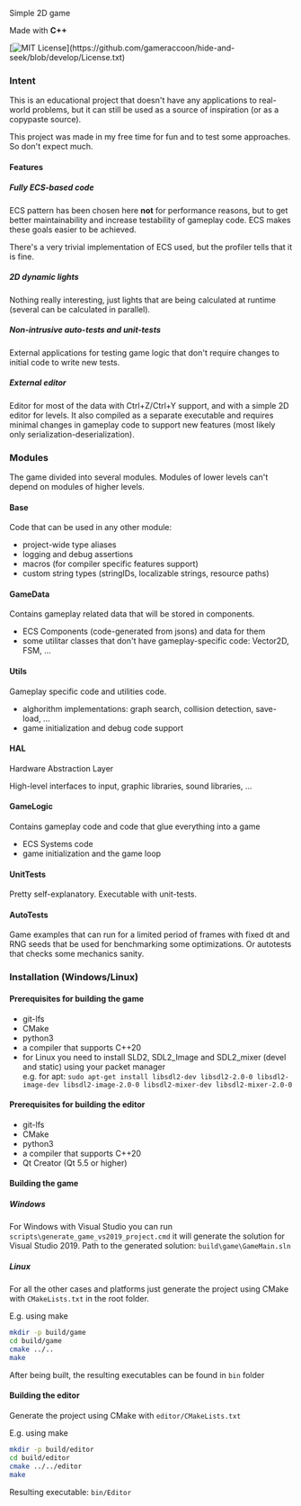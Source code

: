 Simple 2D game

Made with **C++**

[![MIT License](https://img.shields.io/apm/l/atomic-design-ui.svg?)](https://github.com/gameraccoon/hide-and-seek/blob/develop/License.txt)

### Intent
This is an educational project that doesn't have any applications to real-world problems, but it can still be used as a source of inspiration (or as a copypaste source).

This project was made in my free time for fun and to test some approaches. So don't expect much.

#### Features
##### Fully ECS-based code
ECS pattern has been chosen here **not** for performance reasons, but to get better maintainability and increase testability of gameplay code. ECS makes these goals easier to be achieved.

There's a very trivial implementation of ECS used, but the profiler tells that it is fine.

##### 2D dynamic lights
Nothing really interesting, just lights that are being calculated at runtime (several can be calculated in parallel).

##### Non-intrusive auto-tests and unit-tests
External applications for testing game logic that don't require changes to initial code to write new tests.

##### External editor
Editor for most of the data with Ctrl+Z/Ctrl+Y support, and with a simple 2D editor for levels. It also compiled as a separate executable and requires minimal changes in gameplay code to support new features (most likely only serialization-deserialization).

### Modules
The game divided into several modules. Modules of lower levels can't depend on modules of higher levels.

#### Base
Code that can be used in any other module:
- project-wide type aliases
- logging and debug assertions
- macros (for compiler specific features support)
- custom string types (stringIDs, localizable strings, resource paths)

#### GameData
Contains gameplay related data that will be stored in components.
- ECS Components (code-generated from jsons) and data for them
- some utilitar classes that don't have gameplay-specific code: Vector2D, FSM, ...

#### Utils
Gameplay specific code and utilities code.
- alghorithm implementations: graph search, collision detection, save-load, ...
- game initialization and debug code support

#### HAL
Hardware Abstraction Layer

High-level interfaces to input, graphic libraries, sound libraries, ...

#### GameLogic
Contains gameplay code and code that glue everything into a game
- ECS Systems code
- game initialization and the game loop

#### UnitTests
Pretty self-explanatory. Executable with unit-tests.

#### AutoTests
Game examples that can run for a limited period of frames with fixed dt and RNG seeds that be used for benchmarking some optimizations. Or autotests that checks some mechanics sanity.

### Installation (Windows/Linux)

#### Prerequisites for building the game
- git-lfs
- CMake
- python3
- a compiler that supports C++20
- for Linux you need to install SLD2, SDL2_Image and SDL2_mixer (devel and static) using your packet manager  
e.g. for apt: `sudo apt-get install libsdl2-dev libsdl2-2.0-0 libsdl2-image-dev libsdl2-image-2.0-0 libsdl2-mixer-dev libsdl2-mixer-2.0-0`

#### Prerequisites for building the editor
- git-lfs
- CMake
- python3
- a compiler that supports C++20
- Qt Creator (Qt 5.5 or higher)

#### Building the game
##### Windows
For Windows with Visual Studio you can run `scripts\generate_game_vs2019_project.cmd` it will generate the solution for Visual Studio 2019. Path to the generated solution: `build\game\GameMain.sln`

##### Linux
For all the other cases and platforms just generate the project using CMake with `CMakeLists.txt` in the root folder.

E.g. using make
```bash
mkdir -p build/game
cd build/game
cmake ../..
make
```

After being built, the resulting executables can be found in `bin` folder

#### Building the editor
Generate the project using CMake with `editor/CMakeLists.txt`

E.g. using make
```bash
mkdir -p build/editor
cd build/editor
cmake ../../editor
make
```

Resulting executable: `bin/Editor`

